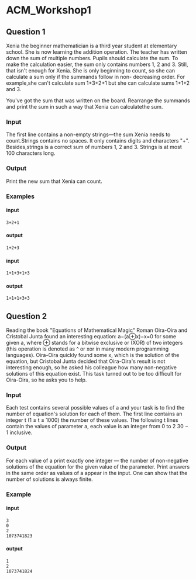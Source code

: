 # ACM_Workshop1

## Question 1

Xenia the beginner mathematician is a third year student at elementary school. She is now learning the addition operation. The teacher has written down the sum of multiple numbers. Pupils should calculate the sum. To make the calculation easier, the sum only contains numbers 1, 2 and 3. Still, that isn't enough for Xenia. She is only beginning to count, so she can calculate a sum  only if the summands follow in non- decreasing order. For example,she can't calculate sum 1+3+2+1 but she can calculate sums 1+1+2 and 3.

You've got the sum that was written on the board. Rearrange the summands and print the sum in such a way that Xenia can calculatethe sum.

### Input
The first line contains a non-empty strings—the sum Xenia needs to count.Strings contains no spaces. It only contains digits and characters "+". Besides,strings is a correct sum of numbers 1, 2 and 3. Strings is at most 100 characters long.

### Output
Print the new sum that Xenia can count.

### Examples

#### input
```
3+2+1
```
#### output
```
1+2+3
```
#### input
```
1+1+3+1+3
```
#### output
```
1+1+1+3+3
```

## Question 2

Reading the book "Equations of Mathematical Magic" Roman Oira-Oira and Cristobal Junta found an interesting equation: a−(a⊕x)−x=0 for some given a, where ⊕ stands for a bitwise exclusive or (XOR) of two integers (this operation is denoted as ^ or xor in many modern programming languages). Oira-Oira quickly found some x, which is the solution of the equation, but Cristobal Junta decided that Oira-Oira's result is not interesting enough, so he asked his colleague how many non-negative solutions of this equation exist. This task turned out to be too difficult for Oira-Oira, so he asks you to help.

### Input

Each test contains several possible values of a and your task is to find the number of equation's solution for each of them. The first line contains an integer t (1 ≤ t ≤
1000) the number of these values. The following t lines contain the values of parameter a, each value is an integer from 0 to 2 30 − 1 inclusive.

### Output

For each value of a print exactly one integer — the number of non-negative solutions of the equation for the given value of the parameter. Print answers in the same order as
values of a appear in the input. One can show that the number of solutions is always finite.

### Example

#### input
```
3
0
2
1073741823
```
#### output
```
1
2
1073741824
```
